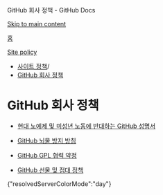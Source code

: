 GitHub 회사 정책 - GitHub Docs

[Skip to main content](#main-content)

[홈](/ko)

[Site policy](/ko/site-policy)

* [사이트 정책](/ko/site-policy)/
* [GitHub 회사 정책](/ko/site-policy/github-company-policies)

GitHub 회사 정책
==========

* [현대 노예제 및 미성년 노동에 반대하는 GitHub 성명서](/ko/site-policy/github-company-policies/github-statement-against-modern-slavery-and-child-labor)

* [GitHub 뇌물 방지 방침](/ko/site-policy/github-company-policies/github-anti-bribery-statement)

* [GitHub GPL 협력 약정](/ko/site-policy/github-company-policies/github-gpl-cooperation-commitment)

* [GitHub 선물 및 접대 정책](/ko/site-policy/github-company-policies/github-gifts-and-entertainment-policy)

{"resolvedServerColorMode":"day"}
